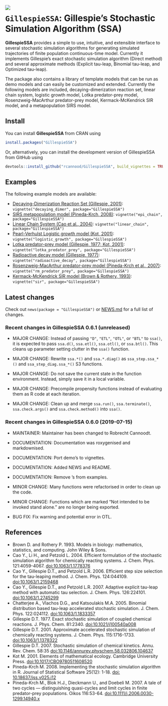 
<!-- README.md is generated from README.Rmd. Please edit that file -->

<a href="https://travis-ci.org/rcannood/GillespieSSA"><img src="https://travis-ci.org/rcannood/GillespieSSA.svg" align="left"></a>

# `GillespieSSA`: Gillespie’s Stochastic Simulation Algorithm (SSA)

**GillespieSSA** provides a simple to use, intuitive, and extensible
interface to several stochastic simulation algorithms for generating
simulated trajectories of finite population continuous-time model.
Currently it implements Gillespie’s exact stochastic simulation
algorithm (Direct method) and several approximate methods (Explicit
tau-leap, Binomial tau-leap, and Optimized tau-leap).

The package also contains a library of template models that can be run
as demo models and can easily be customized and extended. Currently the
following models are included, decaying-dimerization reaction set,
linear chain system, logistic growth model, Lotka predator-prey model,
Rosenzweig-MacArthur predator-prey model, Kermack-McKendrick SIR model,
and a metapopulation SIRS model.

## Install

You can install **GillespieSSA** from CRAN using

``` r
install.packages("GillespieSSA")
```

Or, alternatively, you can install the development version of
GillespieSSA from GitHub
using

``` r
devtools::install_github("rcannood/GillespieSSA", build_vignettes = TRUE)
```

## Examples

The following example models are available:

  - [Decaying-Dimerization Reaction Set (Gillespie,
    2001)](vignettes/decaying_dimer.md): `vignette("decaying_dimer",
    package="GillespieSSA")`
  - [SIRS metapopulation model (Pineda-Krch,
    2008)](vignettes/epi_chain.md): `vignette("epi_chain",
    package="GillespieSSA")`
  - [Linear Chain System (Cao et al., 2004)](vignettes/linear_chain.md):
    `vignette("linear_chain", package="GillespieSSA")`
  - [Pearl-Verhulst Logistic growth model (Kot,
    2001)](vignettes/logistic_growth.md): `vignette("logistic_growth",
    package="GillespieSSA")`
  - [Lotka predator-prey model (Gillespie, 1977; Kot,
    2001)](vignettes/lotka_predator_prey.md):
    `vignette("lotka_predator_prey", package="GillespieSSA")`
  - [Radioactive decay model (Gillespie,
    1977)](vignettes/radioactive_decay.md):
    `vignette("radioactive_decay", package="GillespieSSA")`
  - [Rosenzweig-MacArthur predator-prey model (Pineda-Krch et al.,
    2007)](vignettes/rm_predator_prey.md): `vignette("rm_predator_prey",
    package="GillespieSSA")`
  - [Kermack-McKendrick SIR model (Brown & Rothery,
    1993)](vignettes/sir.md): `vignette("sir", package="GillespieSSA")`

## Latest changes

Check out `news(package = "GillespieSSA")` or [NEWS.md](inst/NEWS.md)
for a full list of
changes.

<!-- This section gets automatically generated from inst/NEWS.md, and also generates inst/NEWS -->

### Recent changes in GillespieSSA 0.6.1 (unreleased)

  - MAJOR CHANGE: Instead of passing `"D"`, `"ETL"`, `"OTL"`, or `"BTL"`
    to `ssa()`, it is expected to pass `ssa.d()`, `ssa.etl()`,
    `ssa.otl()`, or `ssa.btl()`. This cleans up parameter setting
    clutter in the `ssa()` function.

  - MAJOR CHANGE: Rewrite `ssa.*()` and `ssa.*.diag()` as
    `ssa_step.ssa_*()` and `ssa_step_diag.ssa_*()` S3 functions.

  - MAJOR CHANGE: Do not save the current state in the function
    environment. Instead, simply save it in a local variable.

  - MAJOR CHANGE: Precompile propensity functions instead of evaluating
    them as R code at each iteration.

  - MAJOR CHANGE: Clean up and merge `ssa.run()`, `ssa.terminate()`,
    `ssa.check.args()` and `ssa.check.method()` into `ssa()`.

### Recent changes in GillespieSSA 0.6.0 (2019-07-15)

  - MAINTAINER: Maintainer has been changed to Robrecht Cannoodt.

  - DOCUMENTATION: Documentation was roxygenised and markdownised.

  - DOCUMENTATION: Port demo’s to vignettes.

  - DOCUMENTATION: Added NEWS and README.

  - DOCUMENTATION: Remove ’s from examples.

  - MINOR CHANGE: Many functions were refactorised in order to clean up
    the code.

  - MINOR CHANGE: Functions which are marked “Not intended to be invoked
    stand alone.” are no longer being exported.

  - BUG FIX: Fix warning and potential error in OTL.

## References

  - Brown D. and Rothery P. 1993. Models in biology: mathematics,
    statistics, and computing. John Wiley & Sons.
  - Cao Y., Li H., and Petzold L. 2004. Efficient formulation of the
    stochastic simulation algorithm for chemically reacting systems. J.
    Chem. Phys. 121:4059-4067.
    [doi:10.1063/1.1778376](http://dx.doi.org/10.1063/1.1778376)
  - Cao Y., Gillespie D.T., and Petzold L.R. 2006. Efficient step size
    selection for the tau-leaping method. J. Chem. Phys. 124:044109.
    [doi:10.1063/1.2159468](http://dx.doi.org/10.1063/1.2159468)
  - Cao Y., Gillespie D.T., and Petzold L.R. 2007. Adaptive explicit
    tau-leap method with automatic tau selection. J. Chem. Phys.
    126:224101.
    [doi:10.1063/1.2745299](http://dx.doi.org/10.1063/1.2745299)
  - Chatterjee A., Vlachos D.G., and Katsoulakis M.A. 2005. Binomial
    distribution based tau-leap accelerated stochastic simulation. J.
    Chem. Phys. 122:024112.
    [doi:10.1063/1.1833357](http://dx.doi.org/10.1063/1.1833357)
  - Gillespie D.T. 1977. Exact stochastic simulation of coupled chemical
    reactions. J. Phys. Chem. 81:2340.
    [doi:10.1021/j100540a008](http://dx.doi.org/10.1021/j100540a008)
  - Gillespie D.T. 2001. Approximate accelerated stochastic simulation
    of chemically reacting systems. J. Chem. Phys. 115:1716-1733.
    [doi:10.1063/1.1378322](http://dx.doi.org/10.1063/1.1378322)
  - Gillespie D.T. 2007. Stochastic simulation of chemical kinetics.
    Annu. Rev. Chem. 58:35
    [doi:10.1146/annurev.physchem.58.032806.104637](http://dx.doi.org/10.1146/annurev.physchem.58.032806.104637)
  - Kot M. 2001. Elements of mathematical ecology. Cambridge University
    Press.
    [doi:10.1017/CBO9780511608520](http://dx.doi.org/10.1017/CBO9780511608520)
  - Pineda-Krch M. 2008. Implementing the stochastic simulation
    algorithm in R. Journal of Statistical Software 25(12): 1-18.
    [doi: 10.18637/jss.v025.i12](http://dx.doi.org/10.18637/jss.v025.i12)
  - Pineda-Krch M., Blok H.J., Dieckmann U., and Doebeli M. 2007. A tale
    of two cycles — distinguishing quasi-cycles and limit cycles in
    finite predator-prey populations. Oikos 116:53-64.
    [doi:10.1111/j.2006.0030-1299.14940.x](http://dx.doi.org/10.1111/j.2006.0030-1299.14940.x)
